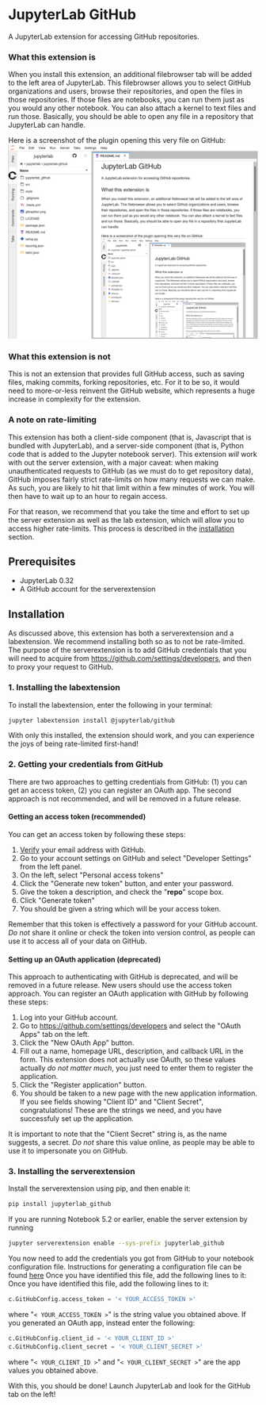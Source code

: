 # JupyterLab GitHub

A JupyterLab extension for accessing GitHub repositories.

### What this extension is

When you install this extension, an additional filebrowser tab will be added
to the left area of JupyterLab. This filebrowser allows you to select GitHub
organizations and users, browse their repositories, and open the files in those
repositories. If those files are notebooks, you can run them just as you would
any other notebook. You can also attach a kernel to text files and run those.
Basically, you should be able to open any file in a repository that JupyterLab can handle.

Here is a screenshot of the plugin opening this very file on GitHub:
![gitception](gitception.png "Gitception")

### What this extension is not

This is not an extension that provides full GitHub access, such as
saving files, making commits, forking repositories, etc.
For it to be so, it would need to more-or-less reinvent the GitHub website,
which represents a huge increase in complexity for the extension.

### A note on rate-limiting

This extension has both a client-side component (that is, Javascript that is bundled
with JupyterLab), and a server-side component (that is, Python code that is added
to the Jupyter notebook server). This extension *will* work with out the server extension,
with a major caveat: when making unauthenticated requests to GitHub 
(as we must do to get repository data), GitHub imposes fairly strict rate-limits
on how many requests we can make. As such, you are likely to hit that limit
within a few minutes of work. You will then have to wait up to an hour to regain access.

For that reason, we recommend that you take the time and effort to set up the server
extension as well as the lab extension, which will allow you to access higher rate-limits.
This process is described in the [installation](#Installation) section.

## Prerequisites

* JupyterLab 0.32
* A GitHub account for the serverextension

## Installation

As discussed above, this extension has both a serverextension and a labextension.
We recommend installing both so as to not be rate-limited.
The purpose of the serverextension is to add GitHub credentials that you will need to acquire
from https://github.com/settings/developers, and then to proxy your request to GitHub.

### 1. Installing the labextension

To install the labextension, enter the following in your terminal:
```bash
jupyter labextension install @jupyterlab/github
```
With only this installed, the extension should work, and you can experience the joys of
being rate-limited first-hand!

### 2. Getting your credentials from GitHub

There are two approaches to getting credentials from GitHub:
(1) you can get an access token, (2) you can register an OAuth app.
The second approach is not recommended, and will be removed in a future release.

#### Getting an access token (**recommended**)

You can get an access token by following these steps:
1. [Verify](https://help.github.com/articles/verifying-your-email-address) your email address with GitHub.
1. Go to your account settings on GitHub and select "Developer Settings" from the left panel.
1. On the left, select "Personal access tokens"
1. Click the "Generate new token" button, and enter your password.
1. Give the token a description, and check the "**repo**" scope box.
1. Click "Generate token"
1. You should be given a string which will be your access token.

Remember that this token is effectively a password for your GitHub account.
*Do not* share it online or check the token into version control,
as people can use it to access all of your data on GitHub.

#### Setting up an OAuth application (**deprecated**)

This approach to authenticating with GitHub is deprecated, and will be removed in a future release.
New users should use the access token approach.
You can register an OAuth application with GitHub by following these steps:
1. Log into your GitHub account.
1. Go to https://github.com/settings/developers and select the "OAuth Apps" tab on the left.
1. Click the "New OAuth App" button.
1. Fill out a name, homepage URL, description, and callback URL in the form.
This extension does not actually use OAuth, so these values actually *do not matter much*,
you just need to enter them to register the application.
1. Click the "Register application" button.
1. You should be taken to a new page with the new application information.
If you see fields showing "Client ID" and "Client Secret", congratulations!
These are the strings we need, and you have successfuly set up the application.

It is important to note that the "Client Secret" string is, as the name suggests, a secret.
*Do not* share this value online, as people may be able to use it to impersonate you on GitHub.

### 3. Installing the serverextension

Install the serverextension using pip, and then enable it:
```bash
pip install jupyterlab_github
```

If you are running Notebook 5.2 or earlier, enable the server extension by running
```bash
jupyter serverextension enable --sys-prefix jupyterlab_github
```

You now need to add the credentials you got from GitHub
to your notebook configuration file. Instructions for generating a configuration
file can be found [here](http://jupyter-notebook.readthedocs.io/en/stable/config_overview.html#configure-nbserver)
Once you have identified this file, add the following lines to it:
Once you have identified this file, add the following lines to it:
```python
c.GitHubConfig.access_token = '< YOUR_ACCESS_TOKEN >'
```
where "`< YOUR_ACCESS_TOKEN >`" is the string value you obtained above.
If you generated an OAuth app, instead enter the following:
```python
c.GitHubConfig.client_id = '< YOUR_CLIENT_ID >'
c.GitHubConfig.client_secret = '< YOUR_CLIENT_SECRET >'
```
where "`< YOUR_CLIENT_ID >`" and "`< YOUR_CLIENT_SECRET >`" are the app values you obtained above.

With this, you should be done! Launch JupyterLab and look for the GitHub tab on the left!
